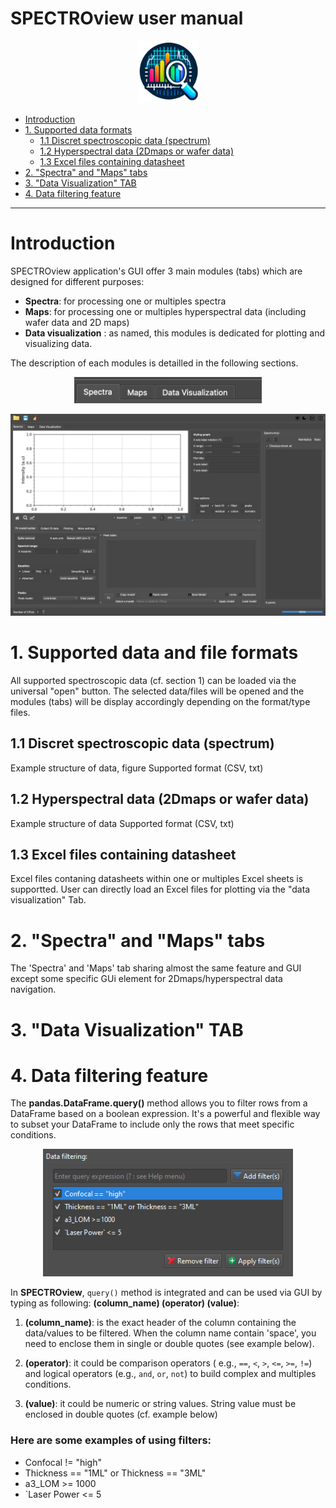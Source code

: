 # SPECTROview user manual
<p align="center">
    <img width=100 src="icon3.png">
</p>

<!-- TOC -->

- [Introduction](#introduction)
- [1. Supported data formats](#1-supported-data-and-file-formats)
  - [1.1 Discret spectroscopic data (spectrum)](#11-discret-spectroscopic-data-spectrum)
  - [1.2 Hyperspectral data (2Dmaps or wafer data)](#12-hyperspectral-data-2dmaps-or-wafer-data)
  - [1.3 Excel files containing datasheet](#13-excel-files-containing-datasheet)
- [2. "Spectra" and "Maps" tabs](#2-spectra-and-maps-tabs)
- [3. "Data Visualization" TAB](#3-data-visualization-tab)
- [4. Data filtering feature](#4-data-filtering-feature)

<!-- /TOC -->

------------ 
# Introduction

SPECTROview application's GUI offer 3 main modules (tabs) which are designed for different purposes: 
- **Spectra**: for processing one or multiples spectra
- **Maps**: for processing one or multiples hyperspectral data (including wafer data and 2D maps)
- **Data visualization** : as named, this modules is dedicated for plotting and visualizing data. 

The description of each modules is detailled in the following sections. 

<p align="center">
    <img width=300 src="manual_figures/fig0.png">
</p>
<p align="center">
    <img width=900 src="manual_figures/fig1.png">
</p>

# 1. Supported data and file formats
All supported spectroscopic data (cf. section 1) can be loaded via the universal "open" button. 
The selected data/files will be opened and the modules (tabs) will be display accordingly depending on the format/type files. 

## 1.1 Discret spectroscopic data (spectrum)

Example structure of data, figure
Supported format (CSV, txt)

## 1.2 Hyperspectral data (2Dmaps or wafer data)

Example structure of data
Supported format (CSV, txt)

## 1.3 Excel files containing datasheet

Excel files contaning datasheets within one or multiples Excel sheets is supportted. 
User can directly load an Excel files for plotting via the "data visualization" Tab.

# 2. "Spectra" and "Maps" tabs
The 'Spectra' and 'Maps' tab sharing almost the same feature and GUI except some specific GUi element for 2Dmaps/hyperspectral data navigation.


# 3. "Data Visualization" TAB



# 4. Data filtering feature

The **pandas.DataFrame.query()** method allows you to filter rows from a
DataFrame based on a boolean expression. It's a powerful and flexible way to
subset your DataFrame to include only the rows that meet specific conditions.

<p align="center">
    <img width=400 src="manual_figures/dfr_filter.png">
</p>

In **SPECTROview**, `query()` method is integrated and can be used via GUI by
typing as following: **(column_name) (operator) (value)**:

1. **(column_name)**: is the exact header of the column containing the
   data/values to be filtered. When the column name contain 'space', you
   need to enclose them in single or double quotes (see example below).


2. **(operator)**: it could be comparison operators (
   e.g., `==`, `<`, `>`, `<=`, `>=`, `!=`)
   and logical operators (e.g., `and`, `or`, `not`) to build complex and
   multiples
   conditions.

3. **(value)**: it could be numeric or string values. String value must be
   enclosed in double quotes (cf. example below)

### Here are some examples of using filters:

- Confocal != "high"
- Thickness == "1ML" or Thickness == "3ML"
- a3_LOM >= 1000
- `Laser Power <= 5
